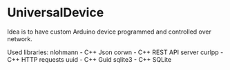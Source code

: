 # UniversalDevice

Idea is to have custom Arduino device programmed and controlled over network.

Used libraries:
nlohmann - C++ Json
corwn - C++ REST API server
curlpp - C++ HTTP requests
uuid - C++ Guid
sqlite3 - C++ SQLite
